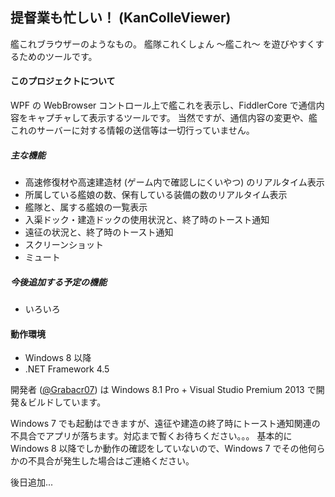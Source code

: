 提督業も忙しい！ (KanColleViewer)
--

艦これブラウザーのようなもの。
艦隊これくしょん ～艦これ～ を遊びやすくするためのツールです。


#### このプロジェクトについて
WPF の WebBrowser コントロール上で艦これを表示し、FiddlerCore で通信内容をキャプチャして表示するツールです。
当然ですが、通信内容の変更や、艦これのサーバーに対する情報の送信等は一切行っていません。

##### 主な機能
* 高速修復材や高速建造材 (ゲーム内で確認しにくいやつ) のリアルタイム表示
* 所属している艦娘の数、保有している装備の数のリアルタイム表示
* 艦隊と、属する艦娘の一覧表示
* 入渠ドック・建造ドックの使用状況と、終了時のトースト通知
* 遠征の状況と、終了時のトースト通知
* スクリーンショット
* ミュート

##### 今後追加する予定の機能
* いろいろ


#### 動作環境
* Windows 8 以降
* .NET Framework 4.5

開発者 ([@Grabacr07](https://twitter.com/Grabacr07)) は Windows 8.1 Pro + Visual Studio Premium 2013 で開発＆ビルドしています。

Windows 7 でも起動はできますが、遠征や建造の終了時にトースト通知関連の不具合でアプリが落ちます。対応まで暫くお待ちください。。。
基本的に Windows 8 以降でしか動作の確認をしていないので、Windows 7 でその他何らかの不具合が発生した場合はご連絡ください。



後日追加...
